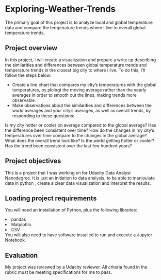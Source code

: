 # Exploring-Weather-Trends
The primary goal of this project is to analyze local and global temperature data and compare the temperature trends where i live to overall global temperature trends.

## Project overview
In this project, i will create a visualization and prepare a write up describing the similarities and differences between global temperature trends and temperature trends in the closest big city to where i live. To do this, i’ll follow the steps below:
- Create a line chart that compares my city’s temperatures with the global temperatures, by ploingt the moving average rather than the yearly averages in order to smooth out the lines, making trends more observable.
- Make observations about the similarities and differences between the world averages and your city’s averages, as well as overall trends, by responding to these questions:

Is my city hotter or cooler on average compared to the global average? Has the difference been consistent over time?</li>
How do the changes in my city’s temperatures over time compare to the changes in the global average?</li>
What does the overall trend look like? Is the world getting hotter or cooler? Has the trend been consistent over the last few hundred years?


## Project objectives
This is a project that I was working on for Udacity Data Analyst Nanodegree. It is just an initiation to data analysis, to be able to manipulate data in python , create a clear data visualization and interpret the results.

## Loading project requirements
You will need an installation of Python, plus the following libraries:
</ul>
<li>pandas</li>
<li>Matplotlib</li>
<li>CSV</li>
</ul>
You will also need to have software installed to run and execute a Jupyter Notebook. 

## Evaluation
My project was reviewed by a Udacity reviewer. All criteria found in the rubric must be meeting specifications for me to pass.
